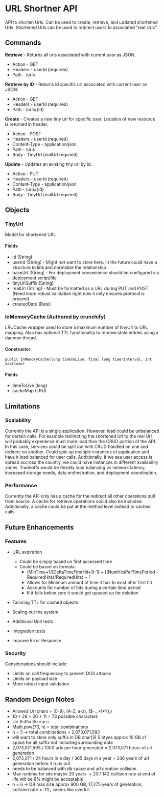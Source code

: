 # URL Shortner API 

API to shorten Urls. Can be used to create, retrieve, and updated shortened Urls. Shortened Urls can be used to redirect users to associated "real Urls".

## Commands
**Retrieve** - Returns all urls associated with current user as JSON.
* Action - GET
* Headers - userId (required)
* Path - /urls

**Retrieve by ID** - Returns id specific url associated with current user as JSON.
* Action - GET
* Headers - userId (required)
* Path - /urls/{id}

**Create** - Creates a new tiny url for specific user. Location of new resource is returned in header.
* Action - POST
* Headers - userId (required)
* Content-Type - application/json
* Path - /urls
* Body - TinyUrl (realUrl requried)

**Update** - Updates an existing tiny url by id. 
* Action - PUT
* Headers - userId (required)
* Content-Type - application/json
* Path - /urls/{id}
* Body - TinyUrl (realUrl requried)


## Objects
### TinyUrl
Model for shortened URL
#### Fields
* id (String)
* userId (String) - Might not want to store here. In the future could have a structure to link and normalize the relationship
* baseUrl (String) - For deployment convenience should be configured via deployment script/file
* tinyUrlSuffix (String)
* realUrl (String) - Must be formatted as a URL during PUT and POST (Need more robust validation right now it only ensures protocol is present)
* createdDate (Date)

### InMemoryCache (Authored by crunchify)
LRUCache wrapper used to store a maximum number of tinyUrl to URL mapping. Also has optional TTL functionality to remove stale entries using a daemon thread.
#### Constructor
```public InMemoryCache(long timeToLive, final long timerInterval, int maxItems)``` 
#### Fields
* timeToLive (long)
* cacheMap (LRU)


## Limitations
### Scalability
Currently the API is a single application. However, load could be unbalanced for certain calls. For example redirecting the shortened Url to the real Url will probably experience must more load than the CRUD portion of the API. In this case, services could be split out with CRUD handled on one and redirect on another. Could spin up multiple instances of application and have it load balanced for user calls. Additionally, if we see user access is spread accross the country, we could have instances in different availability zones. Tradeoffs would be flexibly load balancing vs network latency, increased storage needs, data orchestration, and deployment coordination.

### Performance
Currently the API only has a cache for the redirect all other operations pull from source. A cache for retrieve operations could also be included.  Additionally, a cache could be put at the method level instead to cached calls.


## Future Enhancements

### Features
* URL expiration
  * Could be simply based on first accessed time
  * Could be based on formula: 
    * (MinTime+1/(DeltaTimeFirstHit+1)-1) + ((NumHitsPerTimePeriod - RequiredHits)/RequiredHits) + 1
    * Allows for Minimum amount of time it has to exist after first hit
    * Accounts for number of hits during a certain time period
    * If it falls below zero it would get queued up for deletion

* Tailoring TTL for cached objects
* Scaling out the system
* Additional Unit tests
* Integration tests
* Improve Error Response

### Security
Considerations should include:
* Limits on call frequencey to prevent DOS attacks
* Limits on payload size
* More robust input validation

## Random Design Notes

* Allowed Url chars = (0-9), (A-Z, a-z), ($–_.+!*‘(),)
* 10 + 26 + 26 + 11 = 73 possible characters
* Url Suffix Size = n  
* Math.pow(73, n) = total combinations 
* n = 5 -> total combinations = 2,073,071,593 
* will want to store only suffix in DB char(5) 5 btyes approx 10 GB of space for all suffix not including surrounding data
* 2,073,071,593 / 1000 urls per hour generated = 2,073,071 hours of url generation
* 2,073,071 / 24 hours in a day / 365 days in a year = 236 years of url generation before it runs out
* needs to be balanced with db space and url creation collision.
* Max runtime for site maybe 20 years -> 20 / 142 collision rate at end of life will be 8% might be acceptable 
* n = 6 -> DB max size approx 900 GB, 17,275 years of generation, collision rate = .1%, seems like overkill